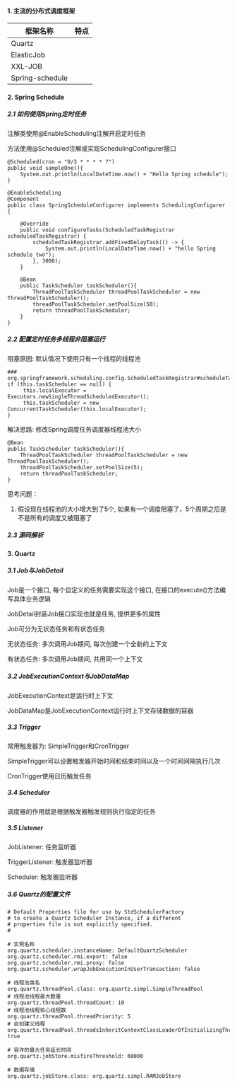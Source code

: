 #### 1. 主流的分布式调度框架

| 框架名称        | 特点 |
| --------------- | ---- |
| Quartz          |      |
| ElasticJob      |      |
| XXL-JOB         |      |
| Spring-schedule |      |



#### 2. Spring Schedule

##### 2.1 如何使用Spring定时任务

注解类使用@EnableScheduling注解开启定时任务

方法使用@Scheduled注解或实现SchedulingConfigurer接口

```
@Scheduled(cron = "0/3 * * * * ?")
public void sampleOne(){
    System.out.println(LocalDateTime.now() + "Hello Spring schedule");
}
```

```
@EnableScheduling
@Component
public class SpringScheduleConfigurer implements SchedulingConfigurer {

    @Override
    public void configureTasks(ScheduledTaskRegistrar scheduledTaskRegistrar) {
        scheduledTaskRegistrar.addFixedDelayTask(() -> {
            System.out.println(LocalDateTime.now() + "hello Spring schedule two");
        }, 3000);
    }

    @Bean
    public TaskScheduler taskScheduler(){
        ThreadPoolTaskScheduler threadPoolTaskScheduler = new ThreadPoolTaskScheduler();
        threadPoolTaskScheduler.setPoolSize(50);
        return threadPoolTaskScheduler;
    }
}
```

##### 2.2 配置定时任务多线程非阻塞运行

阻塞原因: 默认情况下使用只有一个线程的线程池

```
### org.springframework.scheduling.config.ScheduledTaskRegistrar#scheduleTasks
if (this.taskScheduler == null) {
	 this.localExecutor = Executors.newSingleThreadScheduledExecutor();
	 this.taskScheduler = new ConcurrentTaskScheduler(this.localExecutor);
}
```

解决思路: 修改Spring调度任务调度器线程池大小

```
@Bean
public TaskScheduler taskScheduler(){
    ThreadPoolTaskScheduler threadPoolTaskScheduler = new ThreadPoolTaskScheduler();
    threadPoolTaskScheduler.setPoolSize(5);
    return threadPoolTaskScheduler;
}
```

思考问题：

1. 假设现在线程池的大小增大到了5个, 如果有一个调度阻塞了，5个周期之后是不是所有的调度又被阻塞了

##### 2.3 源码解析



#### 3. Quartz

##### 3.1 Job与JobDetail

Job是一个接口, 每个自定义的任务需要实现这个接口, 在接口的execute()方法编写具体业务逻辑

JobDetail封装Job接口实现也就是任务, 提供更多的属性

Job可分为无状态任务和有状态任务

无状态任务: 多次调用Job期间, 每次创建一个全新的上下文

有状态任务: 多次调用Job期间, 共用同一个上下文

##### 3.2 JobExecutionContext与JobDataMap

JobExecutionContext是运行时上下文

JobDataMap是JobExecutionContext运行时上下文存储数据的容器

##### 3.3 Trigger

常用触发器为: SimpleTrigger和CronTrigger

SimpleTrigger可以设置触发器开始时间和结束时间以及一个时间间隔执行几次

CronTrigger使用日历触发任务

##### 3.4 Scheduler

调度器的作用就是根据触发器触发规则执行指定的任务

##### 3.5 Listener

JobListener: 任务监听器

TriggerListener: 触发器监听器

Scheduler: 触发器监听器

##### 3.6 Quartz的配置文件

```
# Default Properties file for use by StdSchedulerFactory
# to create a Quartz Scheduler Instance, if a different
# properties file is not explicitly specified.
#

# 实例名称
org.quartz.scheduler.instanceName: DefaultQuartzScheduler
org.quartz.scheduler.rmi.export: false
org.quartz.scheduler.rmi.proxy: false
org.quartz.scheduler.wrapJobExecutionInUserTransaction: false

# 线程池类名
org.quartz.threadPool.class: org.quartz.simpl.SimpleThreadPool
# 线程池线程最大数量
org.quartz.threadPool.threadCount: 10
# 线程池线程核心线程数
org.quartz.threadPool.threadPriority: 5
# 自创建父线程
org.quartz.threadPool.threadsInheritContextClassLoaderOfInitializingThread: true

# 容许的最大任务延长时间
org.quartz.jobStore.misfireThreshold: 60000

# 数据存储
org.quartz.jobStore.class: org.quartz.simpl.RAMJobStore
```


